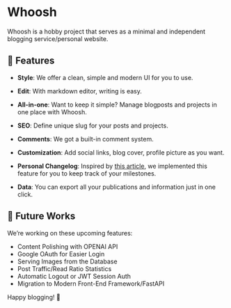 # Whoosh

Whoosh is a hobby project that serves as a minimal and independent blogging service/personal website.

## 🚀 Features

- **Style**: We offer a clean, simple and modern UI for you to use.

- **Edit**: With markdown editor, writing is easy.

- **All-in-one**: Want to keep it simple? Manage blogposts and projects in one place with Whoosh.

- **SEO**: Define unique slug for your posts and projects.

- **Comments**: We got a built-in comment system.

- **Customization**: Add social links, blog cover, profile picture as you want.

- **Personal Changelog**: Inspired by [this article](https://brianlovin.com/writing/make-a-personal-changelog), we implemented this feature for you to keep track of your milestones.

- **Data**: You can export all your publications and information just in one click.

## 🌙 Future Works

We’re working on these upcoming features:

- Content Polishing with OPENAI API
- Google OAuth for Easier Login
- Serving Images from the Database
- Post Traffic/Read Ratio Statistics
- Automatic Logout or JWT Session Auth
- Migration to Modern Front-End Framework/FastAPI

Happy blogging! 🎉
